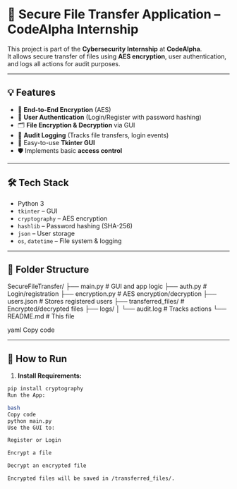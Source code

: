 # 🔐 Secure File Transfer Application – CodeAlpha Internship

This project is part of the **Cybersecurity Internship** at **CodeAlpha**.  
It allows secure transfer of files using **AES encryption**, user authentication, and logs all actions for audit purposes.

---

## 💡 Features

- 🔐 **End-to-End Encryption** (AES)
- 👤 **User Authentication** (Login/Register with password hashing)
- 🗂️ **File Encryption & Decryption** via GUI
- 📜 **Audit Logging** (Tracks file transfers, login events)
- 🧾 Easy-to-use **Tkinter GUI**
- 🛡️ Implements basic **access control**

---

## 🛠️ Tech Stack

- Python 3
- `tkinter` – GUI
- `cryptography` – AES encryption
- `hashlib` – Password hashing (SHA-256)
- `json` – User storage
- `os`, `datetime` – File system & logging

---

## 📁 Folder Structure

SecureFileTransfer/
├── main.py # GUI and app logic
├── auth.py # Login/registration
├── encryption.py # AES encryption/decryption
├── users.json # Stores registered users
├── transferred_files/ # Encrypted/decrypted files
├── logs/
│ └── audit.log # Tracks actions
└── README.md # This file

yaml
Copy code

---

## 🚀 How to Run

1. **Install Requirements:**

```bash
pip install cryptography
Run the App:

bash
Copy code
python main.py
Use the GUI to:

Register or Login

Encrypt a file

Decrypt an encrypted file

Encrypted files will be saved in /transferred_files/.